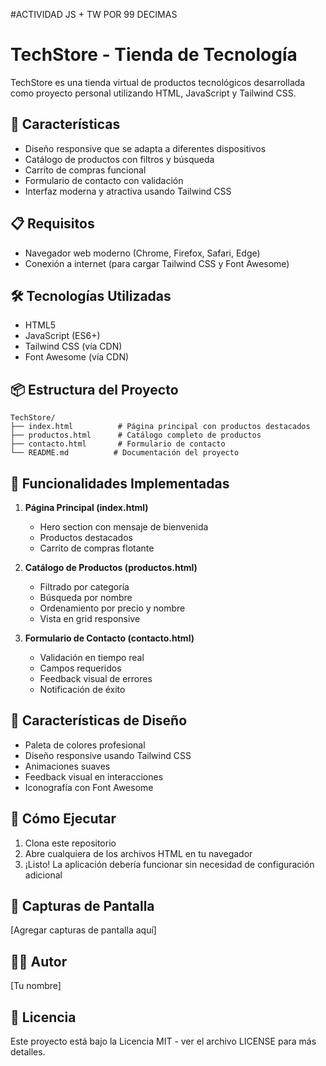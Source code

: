 #ACTIVIDAD JS + TW POR 99 DECIMAS

# TechStore - Tienda de Tecnología

TechStore es una tienda virtual de productos tecnológicos desarrollada como proyecto personal utilizando HTML, JavaScript y Tailwind CSS.

## 🚀 Características

- Diseño responsive que se adapta a diferentes dispositivos
- Catálogo de productos con filtros y búsqueda
- Carrito de compras funcional
- Formulario de contacto con validación
- Interfaz moderna y atractiva usando Tailwind CSS

## 📋 Requisitos

- Navegador web moderno (Chrome, Firefox, Safari, Edge)
- Conexión a internet (para cargar Tailwind CSS y Font Awesome)

## 🛠️ Tecnologías Utilizadas

- HTML5
- JavaScript (ES6+)
- Tailwind CSS (vía CDN)
- Font Awesome (vía CDN)

## 📦 Estructura del Proyecto

```
TechStore/
├── index.html          # Página principal con productos destacados
├── productos.html      # Catálogo completo de productos
├── contacto.html       # Formulario de contacto
└── README.md          # Documentación del proyecto
```

## 🎯 Funcionalidades Implementadas

1. **Página Principal (index.html)**
   - Hero section con mensaje de bienvenida
   - Productos destacados
   - Carrito de compras flotante

2. **Catálogo de Productos (productos.html)**
   - Filtrado por categoría
   - Búsqueda por nombre
   - Ordenamiento por precio y nombre
   - Vista en grid responsive

3. **Formulario de Contacto (contacto.html)**
   - Validación en tiempo real
   - Campos requeridos
   - Feedback visual de errores
   - Notificación de éxito

## 🎨 Características de Diseño

- Paleta de colores profesional
- Diseño responsive usando Tailwind CSS
- Animaciones suaves
- Feedback visual en interacciones
- Iconografía con Font Awesome

## 🚀 Cómo Ejecutar

1. Clona este repositorio
2. Abre cualquiera de los archivos HTML en tu navegador
3. ¡Listo! La aplicación debería funcionar sin necesidad de configuración adicional

## 📱 Capturas de Pantalla

[Agregar capturas de pantalla aquí]

## 👨‍💻 Autor

[Tu nombre]

## 📄 Licencia

Este proyecto está bajo la Licencia MIT - ver el archivo LICENSE para más detalles. 
